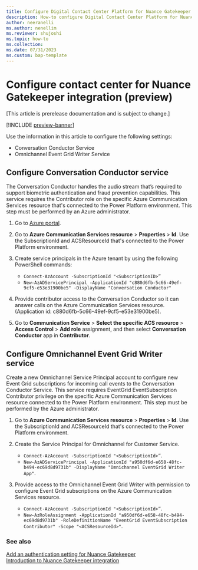 ```yaml
---
title: Configure Digital Contact Center Platform for Nuance Gatekeeper integration (preview)
description: How-to configure Digital Contact Center Platform for Nuance Gatekeeper integration 
author: neeranelli
ms.author: nenellim
ms.reviewer: shujoshi
ms.topic: how-to
ms.collection:
ms.date: 07/31/2023
ms.custom: bap-template
---
```


# Configure contact center for Nuance Gatekeeper integration (preview)

[This article is prerelease documentation and is subject to change.]

[!INCLUDE [preview-banner](../shared-content/shared/preview-includes/preview-note.md)]

Use the information in this article to configure the following settings:

- Conversation Conductor Service
- Omnichannel Event Grid Writer Service

## Configure Conversation Conductor service

The Conversation Conductor handles the audio stream that’s required to support biometric authentication and fraud prevention capabilities. This service requires the Contributor role on the specific Azure Communication Services resource that's connected to the Power Platform environment. This step must be performed by an Azure administrator.

1. Go to [Azure portal](https://portal.azure.com).

1. Go to **Azure Communication Services resource** > **Properties** > **Id**. Use the SubscriptionId and ACSResourceId that's connected to the Power Platform environment.

1. Create service principals in the Azure tenant by using the following PowerShell commands:
   - `Connect-AzAccount -SubscriptionId "<SubscriptionID>”`
   - `New-AzADServicePrincipal -ApplicationId "c880d6fb-5c66-49ef-9cf5-e53e31900be5" -DisplayName "Conversation Conductor"`

1. Provide contributor access to the Conversation Conductor so it can answer calls on the Azure Communication Services resource. (Application id: c880d6fb-5c66-49ef-9cf5-e53e31900be5).

1. Go to **Communication Service** > **Select the specific ACS resource** > **Access Control** > **Add role** assignment, and then select **Conversation Conductor** app in **Contributor**.

## Configure Omnichannel Event Grid Writer service

Create a new Omnichannel Service Principal account to configure new Event Grid subscriptions for incoming call events to the Conversation Conductor Service. This service requires EventGrid EventSubscription Contributor privilege on the specific Azure Communication Services resource connected to the Power Platform environment. This step must be performed by the Azure administrator.

1. Go to **Azure Communication Services resource** > **Properties** > **Id**. Use the SubscriptionId and ACSResourceId that's connected to the Power Platform environment.

1. Create the Service Principal for Omnichannel for Customer Service.
    - `Connect-AzAccount -SubscriptionId "<SubscriptionId>”`.
    - `New-AzADServicePrincipal -ApplicationId "a950df6d-e658-48fc-b494-ec69d8d9731b" -DisplayName "Omnichannel EventGrid Writer App"`.

1. Provide access to the Omnichannel Event Grid Writer with permission to configure Event Grid subscriptions on the Azure Communication Services resource.
   - `Connect-AzAccount -SubscriptionId "<SubscriptionId>”`.
   - `New-AzRoleAssignment -ApplicationId "a950df6d-e658-48fc-b494-ec69d8d9731b" -RoleDefinitionName "EventGrid EventSubscription Contributor" -Scope "<ACSResourceId>"`.

### See also

[Add an authentication setting for Nuance Gatekeeper](configure-gatekeeper-authentication.md)  
[Introduction to Nuance Gatekeeper integration](nuance-gatekeeper-introduction.md)  